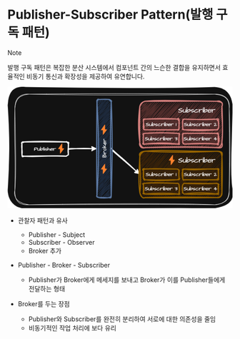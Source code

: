 # Publisher-Subscriber Pattern(발행 구독 패턴)
> [!NOTE]
> 발행 구독 패턴은 복잡한 분산 시스템에서 컴포넌트 간의 느슨한 결합을 유지하면서 효율적인 비동기 통신과 확장성을 제공하여 유연합니다.

<p align="center">
  <img src="../../../../../img/behavior/publisher_subscriber.png">
</p>

- 관찰자 패턴과 유사
  - Publisher - Subject
  - Subscriber - Observer
  - Broker 추가

- Publisher - Broker - Subscriber
  - Publisher가 Broker에게 메세지를 보내고 Broker가 이를 Publisher들에게 전달하는 형태

- Broker를 두는 장점
  - Publisher와 Subscriber를 완전히 분리하여 서로에 대한 의존성을 줄임
  - 비동기적인 작업 처리에 보다 유리

